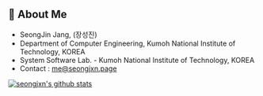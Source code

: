 ## 📝 About Me
- SeongJin Jang, (장성진)
- Department of Computer Engineering, Kumoh National Institute of Technology, KOREA
- System Software Lab. - Kumoh National Institute of Technology, KOREA
- Contact : me@seongjxn.page


 [![seongjxn's github stats](https://github-readme-stats.vercel.app/api?username=seongjxn)](https://github.com/anuraghazra/github-readme-stats)
